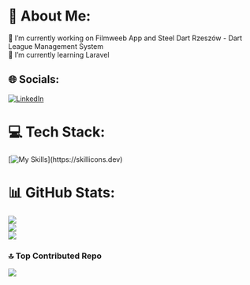 # 💫 About Me:
🔭 I’m currently working on Filmweeb App and Steel Dart Rzeszów - Dart League Management System<br>🌱 I’m currently learning Laravel


## 🌐 Socials:
[![LinkedIn](https://img.shields.io/badge/LinkedIn-%230077B5.svg?logo=linkedin&logoColor=white)](https://linkedin.com/in/fkula123) 

# 💻 Tech Stack:
[![My Skills](https://skillicons.dev/icons?i=html,css,js,sass,bootstrap,react,tailwind,ts,figma,git,github,laravel,php,postgres,postman,bash,linux,vscode,)](https://skillicons.dev)
# 📊 GitHub Stats:
![](https://github-readme-stats.vercel.app/api?username=fkula5&theme=radical&hide_border=false&include_all_commits=true&count_private=true)<br/>
![](https://github-readme-streak-stats.herokuapp.com/?user=fkula5&theme=radical&hide_border=false)<br/>
![](https://github-readme-stats.vercel.app/api/top-langs/?username=fkula5&theme=radical&hide_border=false&include_all_commits=true&count_private=true&layout=compact)

### 🔝 Top Contributed Repo
![](https://github-contributor-stats.vercel.app/api?username=fkula5&limit=5&theme=radical&combine_all_yearly_contributions=true)

<!-- Proudly created with GPRM ( https://gprm.itsvg.in ) -->
